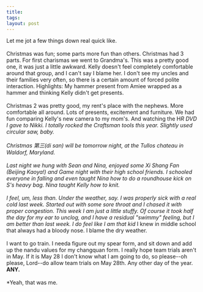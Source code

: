 ```yaml
---
title: 
tags: 
layout: post
---
```

Let me jot a few things down real quick like.<br /><br />Christmas was fun; some parts more fun than others.  Christmas had 3 parts. For first charismas we went to Grandma's.  This was a pretty good one, it was just a little awkward.  Kelly doesn't feel completely comfortable around that group, and I can't say I blame her.  I don't see my uncles and their families very often, so there is a certain amount of forced polite interaction.  Highlights: My hammer present from Amiee wrapped as a hammer and thinking Kelly didn't get presents.<br /><br />Christmas 2 was pretty good, my rent's place with the nephews.  More comfortable all around.  Lots of presents, excitement and furniture. We had fun comparing Kelly's new camera to my mom's.  And watching the H*R DVD I gave to Nikki.  I totally rocked the Craftsman tools this year.  Slightly used circular saw, baby.<br /><br />Christmas 第三(di san) will be tomorrow night, at the Tullos chateau in Waldorf, Maryland. <br /><br />Last night we hung with Sean and Nina, enjoyed some Xi Shang Fan (Beijing Kaoya!) and Game night with their high school friends. I schooled everyone in falling and even taught Nina how to do a roundhouse kick on S's heavy bag.  Nina taught Kelly how to knit. <br /><br />I feel, um, less than.  Under the weather, say.  I was properly sick with a real cold last week.  Started out with some sore throat and I chased it with proper congestion.  This week I am just a little stuffy.  Of course it took half the day for my ear to unclog, and I have a residual "swimmy" feeling, but I am better than last week.  I do feel like I am that kid* I knew in middle school that always had a bloody nose. I blame the dry weather.<br /><br />I want to go train.  I needa figure out my spear form, and sit down and add up the nandu values for my changquan form.  I really hope team trials aren't in May.  If it is May 28 I don't know what I am going to do, so please--oh please, Lord--do allow team trials on May 28th.  Any other day of the year.  <b>ANY.</b><br /><br />*Yeah, that was me.

